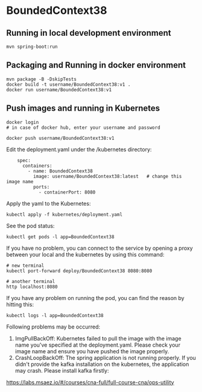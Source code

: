 # BoundedContext38

## Running in local development environment

```
mvn spring-boot:run
```

## Packaging and Running in docker environment

```
mvn package -B -DskipTests
docker build -t username/BoundedContext38:v1 .
docker run username/BoundedContext38:v1
```

## Push images and running in Kubernetes

```
docker login 
# in case of docker hub, enter your username and password

docker push username/BoundedContext38:v1
```

Edit the deployment.yaml under the /kubernetes directory:
```
    spec:
      containers:
        - name: BoundedContext38
          image: username/BoundedContext38:latest   # change this image name
          ports:
            - containerPort: 8080

```

Apply the yaml to the Kubernetes:
```
kubectl apply -f kubernetes/deployment.yaml
```

See the pod status:
```
kubectl get pods -l app=BoundedContext38
```

If you have no problem, you can connect to the service by opening a proxy between your local and the kubernetes by using this command:
```
# new terminal
kubectl port-forward deploy/BoundedContext38 8080:8080

# another terminal
http localhost:8080
```

If you have any problem on running the pod, you can find the reason by hitting this:
```
kubectl logs -l app=BoundedContext38
```

Following problems may be occurred:

1. ImgPullBackOff:  Kubernetes failed to pull the image with the image name you've specified at the deployment.yaml. Please check your image name and ensure you have pushed the image properly.
1. CrashLoopBackOff: The spring application is not running properly. If you didn't provide the kafka installation on the kubernetes, the application may crash. Please install kafka firstly:

https://labs.msaez.io/#/courses/cna-full/full-course-cna/ops-utility

